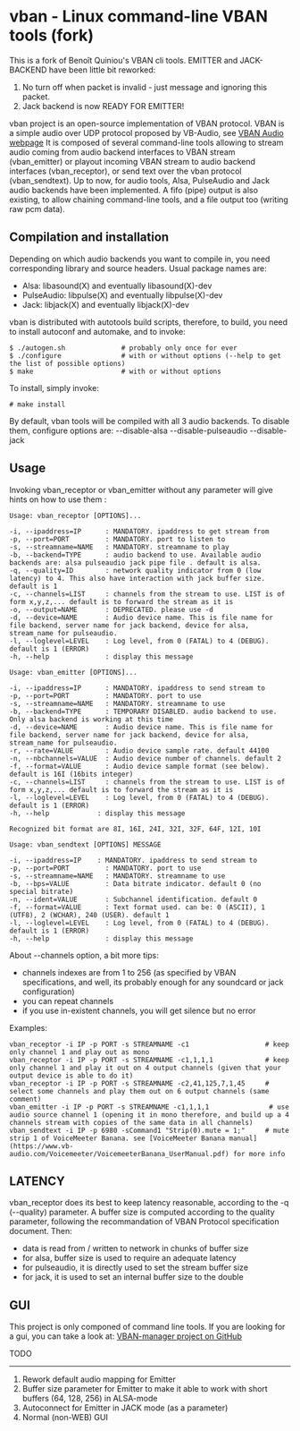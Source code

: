 vban - Linux command-line VBAN tools (fork)
======================================================

This is a fork of Benoît Quiniou's VBAN cli tools.
EMITTER and JACK-BACKEND have been little bit reworked:
1. No turn off when packet is invalid - just message and ignoring this packet.
2. Jack backend is now READY FOR EMITTER!

vban project is an open-source implementation of VBAN protocol.
VBAN is a simple audio over UDP protocol proposed by VB-Audio, see [VBAN Audio webpage](https://www.vb-audio.com/Voicemeeter/vban.htm)
It is composed of several command-line tools allowing to stream audio coming from audio backend interfaces to VBAN stream (vban_emitter) or playout incoming VBAN stream to audio backend interfaces (vban_receptor), or send text over the vban protocol (vban_sendtext).
Up to now, for audio tools, Alsa, PulseAudio and Jack audio backends have been implemented. A fifo (pipe) output is also existing, to allow chaining command-line tools, and a file output too (writing raw pcm data).

Compilation and installation
----------------------------

Depending on which audio backends you want to compile in, you need corresponding library and source headers.
Usual package names are:

* Alsa: libasound(X) and eventually libasound(X)-dev
* PulseAudio: libpulse(X) and eventually libpulse(X)-dev
* Jack: libjack(X) and eventually libjack(X)-dev

vban is distributed with autotools build scripts, therefore, to build, you need to install autoconf and automake, and to invoke:

	$ ./autogen.sh              # probably only once for ever
	$ ./configure               # with or without options (--help to get the list of possible options)
	$ make                      # with or without options

To install, simply invoke:

    # make install

By default, vban tools will be compiled with all 3 audio backends. To disable them, configure options are:
    --disable-alsa
    --disable-pulseaudio
    --disable-jack

Usage
-----

Invoking vban_receptor or vban_emitter without any parameter will give hints on how to use them :

	Usage: vban_receptor [OPTIONS]...

	-i, --ipaddress=IP      : MANDATORY. ipaddress to get stream from
	-p, --port=PORT         : MANDATORY. port to listen to
	-s, --streamname=NAME   : MANDATORY. streamname to play
	-b, --backend=TYPE      : audio backend to use. Available audio backends are: alsa pulseaudio jack pipe file . default is alsa.
	-q, --quality=ID        : network quality indicator from 0 (low latency) to 4. This also have interaction with jack buffer size. default is 1
	-c, --channels=LIST     : channels from the stream to use. LIST is of form x,y,z,... default is to forward the stream as it is
	-o, --output=NAME       : DEPRECATED. please use -d
	-d, --device=NAME       : Audio device name. This is file name for file backend, server name for jack backend, device for alsa, stream_name for pulseaudio.
	-l, --loglevel=LEVEL    : Log level, from 0 (FATAL) to 4 (DEBUG). default is 1 (ERROR)
	-h, --help              : display this message

	Usage: vban_emitter [OPTIONS]...

	-i, --ipaddress=IP      : MANDATORY. ipaddress to send stream to
	-p, --port=PORT         : MANDATORY. port to use
	-s, --streamname=NAME   : MANDATORY. streamname to use
	-b, --backend=TYPE      : TEMPORARY DISABLED. audio backend to use. Only alsa backend is working at this time
	-d, --device=NAME       : Audio device name. This is file name for file backend, server name for jack backend, device for alsa, stream_name for pulseaudio.
	-r, --rate=VALUE        : Audio device sample rate. default 44100
	-n, --nbchannels=VALUE  : Audio device number of channels. default 2
	-f, --format=VALUE      : Audio device sample format (see below). default is 16I (16bits integer)
	-c, --channels=LIST     : channels from the stream to use. LIST is of form x,y,z,... default is to forward the stream as it is
	-l, --loglevel=LEVEL	: Log level, from 0 (FATAL) to 4 (DEBUG). default is 1 (ERROR)
	-h, --help	          : display this message

	Recognized bit format are 8I, 16I, 24I, 32I, 32F, 64F, 12I, 10I

	Usage: vban_sendtext [OPTIONS] MESSAGE

	-i, --ipaddress=IP	  : MANDATORY. ipaddress to send stream to
	-p, --port=PORT         : MANDATORY. port to use
	-s, --streamname=NAME   : MANDATORY. streamname to use
	-b, --bps=VALUE         : Data bitrate indicator. default 0 (no special bitrate)
	-n, --ident=VALUE       : Subchannel identification. default 0
	-f, --format=VALUE      : Text format used. can be: 0 (ASCII), 1 (UTF8), 2 (WCHAR), 240 (USER). default 1
	-l, --loglevel=LEVEL    : Log level, from 0 (FATAL) to 4 (DEBUG). default is 1 (ERROR)
	-h, --help              : display this message



About --channels option, a bit more tips:
* channels indexes are from 1 to 256 (as specified by VBAN specifications, and well, its probably enough for any soundcard or jack configuration)
* you can repeat channels
* if you use in-existent channels, you will get silence but no error

Examples:

	vban_receptor -i IP -p PORT -s STREAMNAME -c1                   # keep only channel 1 and play out as mono
	vban_receptor -i IP -p PORT -s STREAMNAME -c1,1,1,1             # keep only channel 1 and play it out on 4 output channels (given that your output device is able to do it)
	vban_receptor -i IP -p PORT -s STREAMNAME -c2,41,125,7,1,45     # select some channels and play them out on 6 output channels (same comment)
	vban_emitter -i IP -p PORT -s STREAMNAME -c1,1,1,1               # use audio source channel 1 (opening it in mono therefore, and build up a 4 channels stream with copies of the same data in all channels)
	vban_sendtext -i IP -p 6980 -sCommand1 "Strip(0).mute = 1;"     # mute strip 1 of VoiceMeeter Banana. see [VoiceMeeter Banana manual](https://www.vb-audio.com/Voicemeeter/VoicemeeterBanana_UserManual.pdf) for more info

LATENCY
-------

vban_receptor does its best to keep latency reasonable, according to the -q (--quality) parameter.
A buffer size is computed according to the quality parameter, following the recommandation of VBAN Protocol specification document.
Then:
* data is read from / written to network in chunks of buffer size
* for alsa, buffer size is used to require an adequate latency
* for pulseaudio, it is directly used to set the stream buffer size
* for jack, it is used to set an internal buffer size to the double

GUI
---

This project is only componed of command line tools. If you are looking for a gui, you can take a look at: [VBAN-manager project on GitHub](https://github.com/VBAN-manager/VBAN-manager)

TODO

---

1. Rework default audio mapping for Emitter
2. Buffer size parameter for Emitter to make it able to work with short buffers (64, 128, 256) in ALSA-mode
3. Autoconnect for Emitter in JACK mode (as a parameter)
4. Normal (non-WEB) GUI